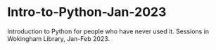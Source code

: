 # Intro-to-Python-Jan-2023
Introduction to Python for people who have never used it. Sessions in Wokingham Library, Jan-Feb 2023.
